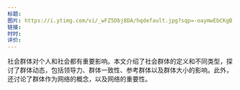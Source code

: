 ```yaml
---
标题: 
图片: https://i.ytimg.com/vi/_wFZ5Dbj8DA/hqdefault.jpg?sqp=-oaymwEbCKgBEF5IVfKriqkDDggBFQAAiEIYAXABwAEG&rs=AOn4CLB2ldN2oxRdevtPxlf_dkJlTjQ6EA
链接: 
时时: 
评价:
---
```

社会群体对个人和社会都有重要影响。本文介绍了社会群体的定义和不同类型，探讨了群体动态，包括领导力、群体一致性、参考群体以及群体大小的影响。此外，还讨论了群体作为网络的概念，以及网络的重要性。
